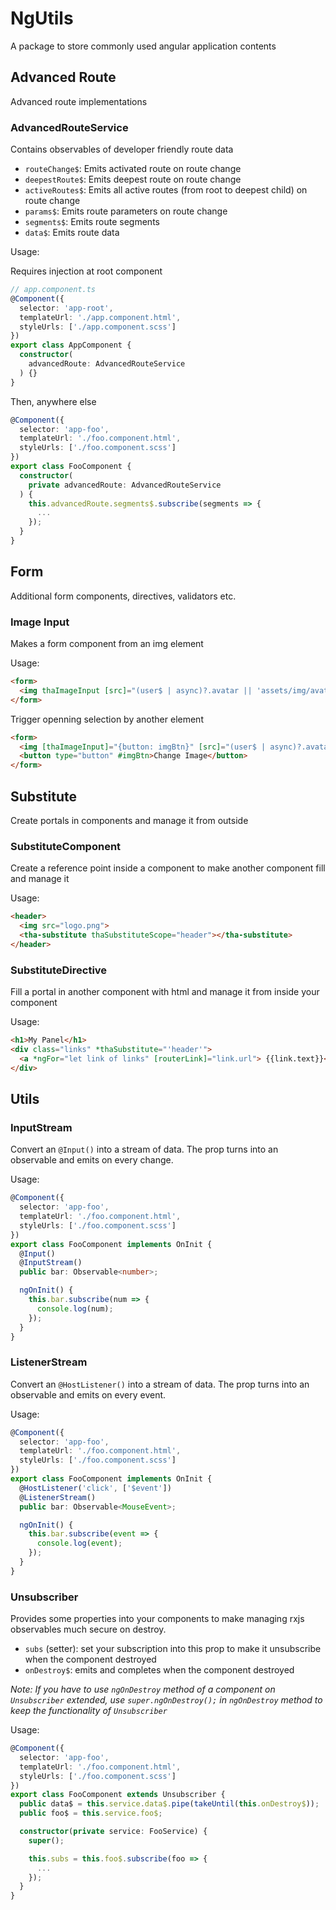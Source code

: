 # NgUtils

A package to store commonly used angular application contents

## Advanced Route

Advanced route implementations

### AdvancedRouteService

Contains observables of developer friendly route data

* `routeChange$`: Emits activated route on route change
* `deepestRoute$`: Emits deepest route on route change
* `activeRoutes$`: Emits all active routes (from root to deepest child) on route change
* `params$`: Emits route parameters on route change
* `segments$`: Emits route segments
* `data$`: Emits route data

Usage:

Requires injection at root component
```typescript
// app.component.ts
@Component({
  selector: 'app-root',
  templateUrl: './app.component.html',
  styleUrls: ['./app.component.scss']
})
export class AppComponent {
  constructor(
    advancedRoute: AdvancedRouteService
  ) {}
}
```
Then, anywhere else
```typescript
@Component({
  selector: 'app-foo',
  templateUrl: './foo.component.html',
  styleUrls: ['./foo.component.scss']
})
export class FooComponent {
  constructor(
    private advancedRoute: AdvancedRouteService
  ) {
    this.advancedRoute.segments$.subscribe(segments => {
      ...
    });
  }
}
```

## Form

Additional form components, directives, validators etc.

### Image Input

Makes a form component from an img element 

Usage:
```html
<form>
  <img thaImageInput [src]="(user$ | async)?.avatar || 'assets/img/avatar.png'" ngModel name="avatar">
</form>
```

Trigger openning selection by another element

```html
<form>
  <img [thaImageInput]="{button: imgBtn}" [src]="(user$ | async)?.avatar || 'assets/img/avatar.png'" ngModel name="avatar">
  <button type="button" #imgBtn>Change Image</button>
</form>
```

## Substitute

Create portals in components and manage it from outside

### SubstituteComponent

Create a reference point inside a component to make another component fill and manage it 

Usage:
```html
<header>
  <img src="logo.png">
  <tha-substitute thaSubstituteScope="header"></tha-substitute>
</header>
```

### SubstituteDirective

Fill a portal in another component with html and manage it from inside your component

Usage:
```html
<h1>My Panel</h1>
<div class="links" *thaSubstitute="'header'">
  <a *ngFor="let link of links" [routerLink]="link.url"> {{link.text}}</a>
</div>
```

## Utils

### InputStream

Convert an `@Input()` into a stream of data. The prop turns into an observable and emits on every change.

Usage:
```typescript
@Component({
  selector: 'app-foo',
  templateUrl: './foo.component.html',
  styleUrls: ['./foo.component.scss']
})
export class FooComponent implements OnInit {
  @Input()
  @InputStream()
  public bar: Observable<number>;

  ngOnInit() {
    this.bar.subscribe(num => {
      console.log(num);
    });
  }
}
```

### ListenerStream

Convert an `@HostListener()` into a stream of data. The prop turns into an observable and emits on every event.

Usage:
```typescript
@Component({
  selector: 'app-foo',
  templateUrl: './foo.component.html',
  styleUrls: ['./foo.component.scss']
})
export class FooComponent implements OnInit {
  @HostListener('click', ['$event'])
  @ListenerStream()
  public bar: Observable<MouseEvent>;

  ngOnInit() {
    this.bar.subscribe(event => {
      console.log(event);
    });
  }
}
```

### Unsubscriber

Provides some properties into your components to make managing rxjs observables much secure on destroy.

* `subs` (setter): set your subscription into this prop to make it unsubscribe when the component destroyed
* `onDestroy$`: emits and completes when the component destroyed

_Note: If you have to use `ngOnDestroy` method of a component on `Unsubscriber` extended, use `super.ngOnDestroy();` in `ngOnDestroy` method to keep the functionality of `Unsubscriber`_

Usage:
```typescript
@Component({
  selector: 'app-foo',
  templateUrl: './foo.component.html',
  styleUrls: ['./foo.component.scss']
})
export class FooComponent extends Unsubscriber {
  public data$ = this.service.data$.pipe(takeUntil(this.onDestroy$));
  public foo$ = this.service.foo$;

  constructor(private service: FooService) {
    super();

    this.subs = this.foo$.subscribe(foo => {
      ...
    });
  }
}
```
